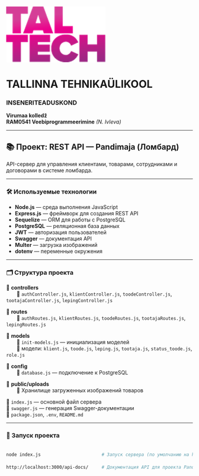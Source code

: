 ![TalTech Logo](images/tal-tech.png)

# TALLINNA TEHNIKAÜLIKOOL

### INSENERITEADUSKOND

**Virumaa kolledž**  
**RAM0541 Veebiprogrammeerimine** _(N. Ivleva)_

---

## 📚 Проект: REST API — Pandimaja (Ломбард)

API-сервер для управления клиентами, товарами, сотрудниками и договорами в системе ломбарда.

---

### 🛠️ Используемые технологии

-   **Node.js** — среда выполнения JavaScript
-   **Express.js** — фреймворк для создания REST API
-   **Sequelize** — ORM для работы с PostgreSQL
-   **PostgreSQL** — реляционная база данных
-   **JWT** — авторизация пользователей
-   **Swagger** — документация API
-   **Multer** — загрузка изображений
-   **dotenv** — переменные окружения

---

### 🗂️ Структура проекта

📁 **controllers**  
  📄 `authController.js`, `klientController.js`, `toodeController.js`, `tootajaController.js`, `lepingController.js`

📁 **routes**  
  📄 `authRoutes.js`, `klientRoutes.js`, `toodeRoutes.js`, `tootajaRoutes.js`, `lepingRoutes.js`

📁 **models**  
  📄 `init-models.js` — инициализация моделей  
  📄 модели: `klient.js`, `toode.js`, `leping.js`, `tootaja.js`, `status_toode.js`, `role.js`

📁 **config**  
  📄 `database.js` — подключение к PostgreSQL

📁 **public/uploads**  
  📄 Хранилище загруженных изображений товаров

📄 `index.js` — основной файл сервера  
📄 `swagger.js` — генерация Swagger-документации  
📄 `package.json`, `.env`, `README.md`

---

### 🚀 Запуск проекта

```bash

node index.js                       # Запуск сервера (по умолчанию на http://localhost:3000)

http://localhost:3000/api-docs/     # Документация API для проекта Pandimaja
```
